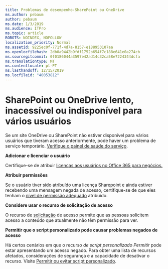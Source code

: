 ```yaml
---
title: Problemas de desempenho-SharePoint ou OneDrive
ms.author: pebaum
author: pebaum
ms.date: 1/3/2019
ms.audience: ITPro
ms.topic: article
ROBOTS: NOINDEX, NOFOLLOW
localization_priority: Normal
ms.assetid: 9225ec0f-771f-4d7a-8157-e188953107aa
ms.openlocfilehash: 2db0a9442b9fdf1752b654f7c188e641e0a274cb
ms.sourcegitcommit: 0f0186044a3597e42ad14c32ca58e7224344dcfa
ms.translationtype: MT
ms.contentlocale: pt-PT
ms.lasthandoff: 12/15/2019
ms.locfileid: "40053812"
---
```

# <a name="sharepoint-or-onedrive-slow-inaccessible-or-unavailable-for-multiple-users"></a>SharePoint ou OneDrive lento, inacessível ou indisponível para vários usuários

Se um site OneDrive ou SharePoint não estiver disponível para vários usuários que tiveram acesso anteriormente, pode haver um problema de serviço temporário. [Verifique o painel de saúde do serviço](https://portal.office.com/adminportal/home#/servicehealth).

**Adicionar e licenciar o usuário**

Certifique-se de atribuir [licenças aos usuários no Office 365 para negócios.](https://docs.microsoft.com/office365/admin/subscriptions-and-billing/assign-licenses-to-users?view=o365-worldwide&amp;tabs=One)


**Atribuir permissões**

Se o usuário tiver sido atribuído uma licença Sharepoint e ainda estiver recebendo uma mensagem negada de acesso, certifique-se de que eles tenham o [nível de permissão adequado](https://docs.microsoft.com/sharepoint/understanding-permission-levels) atribuído.

**Considere usar o recurso de solicitação de acesso**

O recurso de [solicitação](https://support.office.com/article/Set-up-and-manage-access-requests-94B26E0B-2822-49D4-929A-8455698654B3) de acesso permite que as pessoas solicitem acesso a conteúdo que atualmente não têm permissão para ver.

**Permitir que o script personalizado pode causar problemas negados de acesso**

Há certos cenários em que o recurso *de script personalizado Permitir* pode estar apresentando um acesso negado. Para obter uma lista de recursos afetados, considerações de segurança e a capacidade de desativar o recurso. Visite [Permitir ou evitar script personalizado](https://docs.microsoft.com/sharepoint/allow-or-prevent-custom-script).

